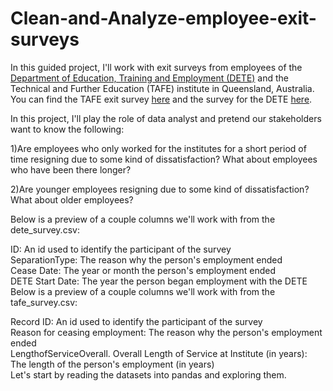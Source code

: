 # Clean-and-Analyze-employee-exit-surveys

In this guided project, I'll work with exit surveys from employees of the [Department of Education, Training and Employment (DETE)](https://en.wikipedia.org/wiki/Department_of_Education_and_Training_(Queensland)) and the Technical and Further Education (TAFE) institute in Queensland, Australia. You can find the TAFE exit survey [here](https://data.gov.au/dataset/ds-qld-89970a3b-182b-41ea-aea2-6f9f17b5907e/details?q=exit%20survey) and the survey for the DETE [here](https://data.gov.au/dataset/ds-qld-fe96ff30-d157-4a81-851d-215f2a0fe26d/details?q=exit%20survey).

In this project, I'll play the role of data analyst and pretend our stakeholders want to know the following:

1)Are employees who only worked for the institutes for a short period of time resigning due to some kind of dissatisfaction? What about employees who have been there longer?<br>

2)Are younger employees resigning due to some kind of dissatisfaction? What about older employees?

Below is a preview of a couple columns we'll work with from the dete_survey.csv:

ID: An id used to identify the participant of the survey<br>
SeparationType: The reason why the person's employment ended<br>
Cease Date: The year or month the person's employment ended<br>
DETE Start Date: The year the person began employment with the DETE<br>
Below is a preview of a couple columns we'll work with from the tafe_survey.csv:<br>

Record ID: An id used to identify the participant of the survey<br>
Reason for ceasing employment: The reason why the person's employment ended<br>
LengthofServiceOverall. Overall Length of Service at Institute (in years): The length of the person's employment (in years)<br>
Let's start by reading the datasets into pandas and exploring them.<br>
